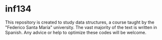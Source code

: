 # inf134


This repository is created to study data structures, a course taught by the "Federico Santa María" university. The vast majority of the text is written in Spanish. 
        Any advice or help to optimize these codes will be welcome.